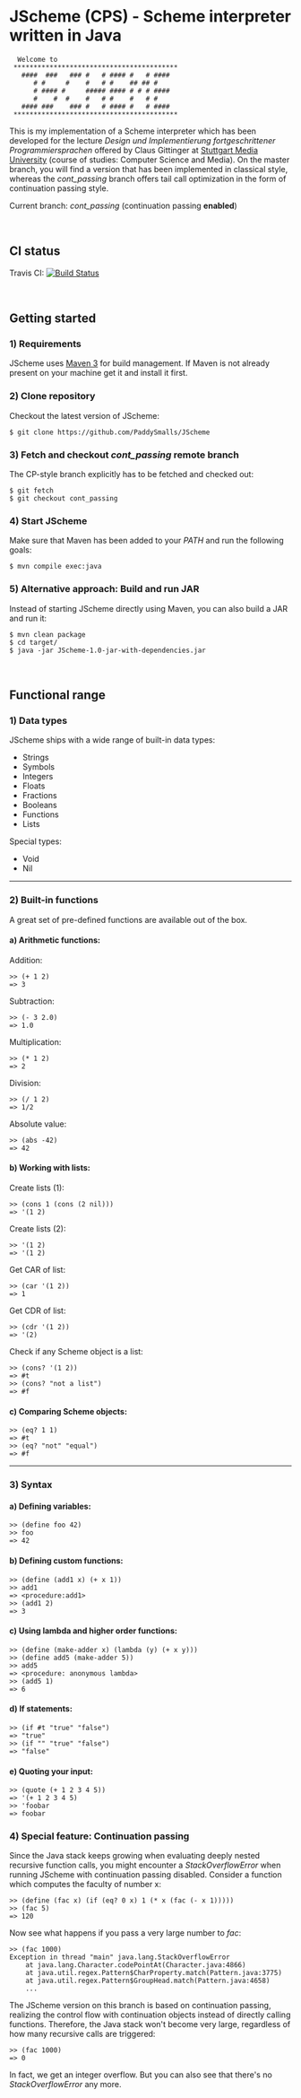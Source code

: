 # JScheme (CPS) - Scheme interpreter written in Java


```
  Welcome to
 *****************************************
   ####  ###   ### #   # #### #   # ####
      # #     #    #   # #    ## ## #
      # #### #     ##### #### # # # ####
      #    #  #    #   # #    #   # #
   #### ###    ### #   # #### #   # ####
 *****************************************
```


This is my implementation of a Scheme interpreter which has been developed for the lecture _Design und Implementierung fortgeschrittener Programmiersprachen_
offered by Claus Gittinger at [Stuttgart Media University](https://www.hdm-stuttgart.de/) (course of studies: Computer Science and Media). 
On the master branch, you will find a version that has been implemented in classical style, whereas the _cont\_passing_ branch offers tail call
optimization in the form of continuation passing style. 

Current branch: _cont\_passing_ (continuation passing **enabled**)

<br>

## CI status

Travis CI: [![Build Status](https://travis-ci.org/PaddySmalls/JScheme.svg?branch=master)](https://travis-ci.org/PaddySmalls/JScheme)

<br>

## Getting started

### 1) Requirements
JScheme uses [Maven 3](https://maven.apache.org/) for build management. If Maven is not already present on your machine get it and
install it first.  

### 2) Clone repository
Checkout the latest version of JScheme:   

```$ git clone https://github.com/PaddySmalls/JScheme```

### 3) Fetch and checkout _cont\_passing_ remote branch
The CP-style branch explicitly has to be fetched and checked out:

```
$ git fetch
$ git checkout cont_passing
```


### 4) Start JScheme
Make sure that Maven has been added to your _PATH_ and run the following goals:

```$ mvn compile exec:java```

### 5) Alternative approach: Build and run JAR
Instead of starting JScheme directly using Maven, you can also build a JAR and run it:

```
$ mvn clean package
$ cd target/
$ java -jar JScheme-1.0-jar-with-dependencies.jar
```


<br>

## Functional range

### 1) Data types
JScheme ships with a wide range of built-in data types:
* Strings
* Symbols
* Integers
* Floats
* Fractions
* Booleans
* Functions
* Lists

Special types:
* Void
* Nil 


---

### 2) Built-in functions
A great set of pre-defined functions are available out of the box. 

#### a) Arithmetic functions:

Addition:
```
>> (+ 1 2)
=> 3
```

Subtraction:
```
>> (- 3 2.0)
=> 1.0 
```

Multiplication:
```
>> (* 1 2)
=> 2
```

Division:
```
>> (/ 1 2)
=> 1/2
```

Absolute value:
```
>> (abs -42)
=> 42
```


#### b) Working with lists:

Create lists (1):
```
>> (cons 1 (cons (2 nil)))
=> '(1 2)
```

Create lists (2):
```
>> '(1 2)
=> '(1 2)
```

Get CAR of list:
```
>> (car '(1 2))
=> 1
```

Get CDR of list:
```
>> (cdr '(1 2))
=> '(2)
```

Check if any Scheme object is a list:
```
>> (cons? '(1 2))
=> #t
>> (cons? "not a list")
=> #f
```

#### c) Comparing Scheme objects:
```
>> (eq? 1 1)
=> #t
>> (eq? "not" "equal")
=> #f
```

---

### 3) Syntax

#### a) Defining variables:
```
>> (define foo 42)
>> foo
=> 42
```

#### b) Defining custom functions:
```
>> (define (add1 x) (+ x 1))
>> add1
=> <procedure:add1>
>> (add1 2)
=> 3
```

#### c) Using lambda and higher order functions:
```
>> (define (make-adder x) (lambda (y) (+ x y)))
>> (define add5 (make-adder 5))
>> add5
=> <procedure: anonymous lambda>
>> (add5 1)
=> 6
```

#### d) If statements:
```
>> (if #t "true" "false")
=> "true"
>> (if "" "true" "false")
=> "false"
```

#### e) Quoting your input:
```
>> (quote (+ 1 2 3 4 5))
=> '(+ 1 2 3 4 5)
>> 'foobar
=> foobar
```

### 4) Special feature: Continuation passing
Since the Java stack keeps growing when evaluating deeply nested recursive function calls, you might encounter a _StackOverflowError_ when running 
JScheme with continuation passing disabled. Consider a function which computes the faculty of number x:
    
```
>> (define (fac x) (if (eq? 0 x) 1 (* x (fac (- x 1)))))
>> (fac 5)
=> 120
```   

Now see what happens if you pass a very large number to _fac_:

```
>> (fac 1000)
Exception in thread "main" java.lang.StackOverflowError
	at java.lang.Character.codePointAt(Character.java:4866)
	at java.util.regex.Pattern$CharProperty.match(Pattern.java:3775)
	at java.util.regex.Pattern$GroupHead.match(Pattern.java:4658)
	...
```
 
The JScheme version on this branch is based on continuation passing, realizing the control flow with continuation objects 
instead of directly calling functions. Therefore, the Java stack won't become very large, regardless
of how many recursive calls are triggered:

```
>> (fac 1000)
=> 0
```

In fact, we get an integer overflow. But you can also see that there's no _StackOverflowError_
any more.
